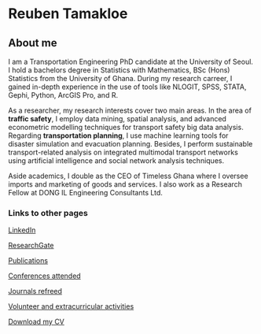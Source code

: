 # Reuben Tamakloe

## About me
I am a Transportation Engineering PhD candidate  at the University of Seoul. I hold a bachelors degree in Statistics with Mathematics, BSc (Hons) Statistics from the University of Ghana. During my research carreer, I gained in-depth experience in the use of tools like NLOGIT, SPSS, STATA, Gephi, Python, ArcGIS Pro, and R. 

As a researcher, my research interests cover two main areas. In the area of **traffic safety**, I employ  data mining, spatial analysis, and advanced econometric modelling techniques for transport safety big data analysis. Regarding **transportation planning**, I use machine learning tools for disaster simulation and evacuation planning. Besides, I perform sustainable transport-related analysis on integrated multimodal transport networks using artificial intelligence and social network analysis techniques. 

Aside academics, I double as the CEO of Timeless Ghana where I oversee imports and marketing of goods and services. I also work as a  Research Fellow at DONG IL Engineering Consultants Ltd.


### Links to other pages

[LinkedIn](https://www.linkedin.com/in/drtamakloe/)

[ResearchGate](https://www.researchgate.net/profile/Reuben-Tamakloe)

[Publications](Publications.md)

[Conferences attended](Conferences.md)

[Journals refreed](Journals.md)

[Volunteer and extracurricular activities](Volunteer.md)

[Download my CV](CV.md)


